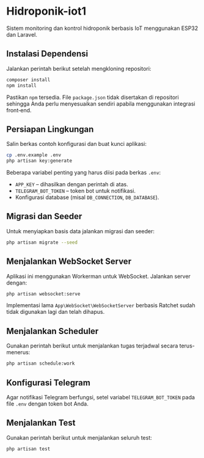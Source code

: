 # Hidroponik-iot1

Sistem monitoring dan kontrol hidroponik berbasis IoT menggunakan ESP32 dan Laravel.

## Instalasi Dependensi

Jalankan perintah berikut setelah mengkloning repositori:

```bash
composer install
npm install
```

Pastikan `npm` tersedia. File `package.json` tidak disertakan di repositori sehingga Anda perlu menyesuaikan sendiri apabila menggunakan integrasi front‑end.

## Persiapan Lingkungan

Salin berkas contoh konfigurasi dan buat kunci aplikasi:

```bash
cp .env.example .env
php artisan key:generate
```

Beberapa variabel penting yang harus diisi pada berkas `.env`:

- `APP_KEY` – dihasilkan dengan perintah di atas.
- `TELEGRAM_BOT_TOKEN` – token bot untuk notifikasi.
- Konfigurasi database (misal `DB_CONNECTION`, `DB_DATABASE`).

## Migrasi dan Seeder

Untuk menyiapkan basis data jalankan migrasi dan seeder:

```bash
php artisan migrate --seed
```

## Menjalankan WebSocket Server

Aplikasi ini menggunakan Workerman untuk WebSocket. Jalankan server dengan:

```bash
php artisan websocket:serve
```

Implementasi lama `App\WebSocket\WebSocketServer` berbasis Ratchet sudah tidak digunakan lagi dan telah dihapus.

## Menjalankan Scheduler

Gunakan perintah berikut untuk menjalankan tugas terjadwal secara terus-menerus:

```bash
php artisan schedule:work
```

## Konfigurasi Telegram

Agar notifikasi Telegram berfungsi, setel variabel `TELEGRAM_BOT_TOKEN` pada file `.env` dengan token bot Anda.

## Menjalankan Test

Gunakan perintah berikut untuk menjalankan seluruh test:

```bash
php artisan test
```
